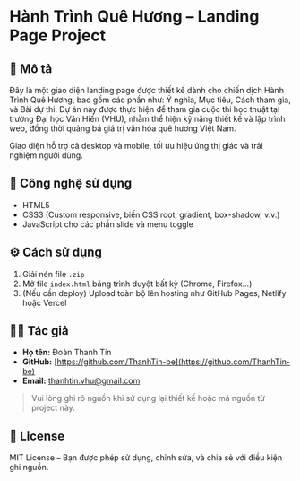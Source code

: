 # Hành Trình Quê Hương – Landing Page Project

## 🎯 Mô tả
Đây là một giao diện landing page được thiết kế dành cho chiến dịch Hành Trình Quê Hương, bao gồm các phần như: Ý nghĩa, Mục tiêu, Cách tham gia, và Bài dự thi. Dự án này được thực hiện để tham gia cuộc thi học thuật tại trường Đại học Văn Hiến (VHU), nhằm thể hiện kỹ năng thiết kế và lập trình web, đồng thời quảng bá giá trị văn hóa quê hương Việt Nam.

Giao diện hỗ trợ cả desktop và mobile, tối ưu hiệu ứng thị giác và trải nghiệm người dùng.

## 📁 Công nghệ sử dụng

- HTML5
- CSS3 (Custom responsive, biến CSS root, gradient, box-shadow, v.v.)
- JavaScript cho các phần slide và menu toggle

## ⚙️ Cách sử dụng

1. Giải nén file `.zip`
2. Mở file `index.html` bằng trình duyệt bất kỳ (Chrome, Firefox...)
3. (Nếu cần deploy) Upload toàn bộ lên hosting như GitHub Pages, Netlify hoặc Vercel

## 👨‍💻 Tác giả

- **Họ tên:** Đoàn Thanh Tín
- **GitHub:** [https://github.com/ThanhTin-be](https://github.com/ThanhTin-be)
- **Email:** thanhtin.vhu@gmail.com

> Vui lòng ghi rõ nguồn khi sử dụng lại thiết kế hoặc mã nguồn từ project này.

## 📝 License

MIT License – Bạn được phép sử dụng, chỉnh sửa, và chia sẻ với điều kiện ghi nguồn.
